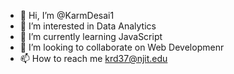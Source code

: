 - 👋 Hi, I’m @KarmDesai1
- 👀 I’m interested in Data Analytics
- 🌱 I’m currently learning JavaScript
- 💞️ I’m looking to collaborate on Web Developmenr
- 📫 How to reach me krd37@njit.edu

<!---
KarmDesai1/KarmDesai1 is a ✨ special ✨ repository because its `README.md` (this file) appears on your GitHub profile.
You can click the Preview link to take a look at your changes.
--->
